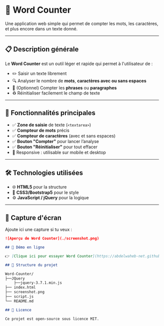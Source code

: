 # 📝 Word Counter

Une application web simple qui permet de compter les mots, les caractères, et plus encore dans un texte donné.

---

## 📋 Description générale

Le **Word Counter** est un outil léger et rapide qui permet à l'utilisateur de :
- ✏️ Saisir un texte librement
- 🔍 Analyser le nombre de **mots**, **caractères avec ou sans espaces**
- 🧮 (Optionnel) Compter les **phrases** ou **paragraphes**
- ♻️ Réinitialiser facilement le champ de texte

---

## 🚀 Fonctionnalités principales

- ✅ **Zone de saisie** de texte (`<textarea>`)
- ✅ **Compteur de mots** précis
- ✅ **Compteur de caractères** (avec et sans espaces)
- ✅ **Bouton "Compter"** pour lancer l’analyse
- ✅ **Bouton "Réinitialiser"** pour tout effacer
- 📱 Responsive : utilisable sur mobile et desktop

---

## 🛠️ Technologies utilisées

- 🌐 **HTML5** pour la structure
- 🎨 **CSS3/Bootstrap5** pour le style
- ⚙️ **JavaScript / jQuery** pour la logique

---

## 📸 Capture d'écran 

Ajoute ici une capture si tu veux :

```markdown
![Aperçu de Word Counter](./screenshot.png)

## 🔗 Démo en ligne

👉 [Clique ici pour essayer Word Counter](https://abdelwaheb-net.github.io/Word-Counter/)

## 📁 Structure du projet

Word-Counter/
├──JQuery
    ├──jquery-3.7.1.min.js
├── index.html
├── screenshot.png
├── script.js
└── README.md

## 📄 Licence

Ce projet est open-source sous licence MIT.
